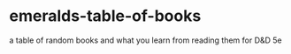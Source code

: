 # emeralds-table-of-books
a table of random books and what you learn from reading them for D&amp;D 5e
